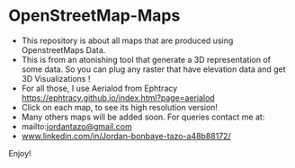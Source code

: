 # OpenStreetMap-Maps
- This repository is about all maps that are produced using OpenstreetMaps Data.
- This is from an atonishing tool that generate a 3D representation of some data. So you can plug any raster that have elevation data and get 3D Visualizations !
- For all those, I use Aerialod from Ephtracy https://ephtracy.github.io/index.html?page=aerialod
- Click on each map, to see its high resolution version!
- Many others maps will be added soon.
For queries contact me at:
-  mailto:jordantazo@gmail.com
-  www.linkedin.com/in/Jordan-bonbaye-tazo-a48b88172/

Enjoy!
